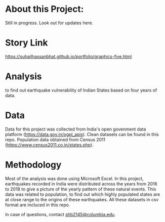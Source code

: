 # About this Project:

Still in progress. Look out for updates here.

# Story Link
https://suhailhassanbhat.github.io/portfolio/graphics-five.html

# Analysis
to find out earthquake vulnerability of Indian States based on four years of data.

# Data
Data for this project was collected from India's open govenment data platform (https://data.gov.in/ogpl_apis). Clean datasets can be found in this repo. Population data obtained from Census 2011 (https://www.census2011.co.in/states.php).

# Methodology
Most of the analysis was done using Microsoft Excel. In this project, earthquakes recorded in India were distributed across the years from 2016 to 2018 to give a picture of the yearly pattern of these natural events. This data was related to population, to find out which highly populated states are at close range to the origins of these earthquakes. All these datasets in csv format are incluced in this repo.

In case of questions, contact shb2145@columbia.edu.

